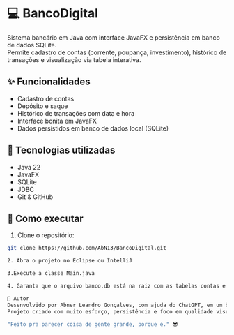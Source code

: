 # 💻 BancoDigital

Sistema bancário em Java com interface JavaFX e persistência em banco de dados SQLite.  
Permite cadastro de contas (corrente, poupança, investimento), histórico de transações e visualização via tabela interativa.

## ✨ Funcionalidades
- Cadastro de contas
- Depósito e saque
- Histórico de transações com data e hora
- Interface bonita em JavaFX
- Dados persistidos em banco de dados local (SQLite)

## 📂 Tecnologias utilizadas
- Java 22
- JavaFX
- SQLite
- JDBC
- Git & GitHub

## 🚀 Como executar
1. Clone o repositório:
```bash
git clone https://github.com/AbN13/BancoDigital.git

2. Abra o projeto no Eclipse ou IntelliJ

3.Execute a classe Main.java

4. Garanta que o arquivo banco.db está na raiz com as tabelas contas e transacoes criadas

🧠 Autor
Desenvolvido por Abner Leandro Gonçalves, com ajuda do ChatGPT, em um bootcamp de programação.
Projeto criado com muito esforço, persistência e foco em qualidade visual e funcional.

"Feito pra parecer coisa de gente grande, porque é." 😎

